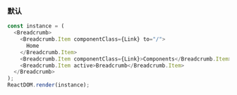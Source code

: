 ### 默认

<!--start-code-->

```js
const instance = (
  <Breadcrumb>
    <Breadcrumb.Item componentClass={Link} to="/">
      Home
    </Breadcrumb.Item>
    <Breadcrumb.Item componentClass={Link}>Components</Breadcrumb.Item>
    <Breadcrumb.Item active>Breadcrumb</Breadcrumb.Item>
  </Breadcrumb>
);
ReactDOM.render(instance);
```

<!--end-code-->
